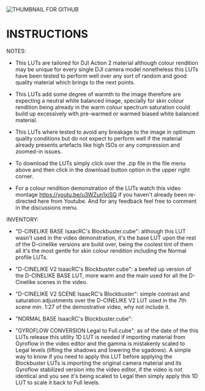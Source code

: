 ![THUMBNAIL FOR GITHUB](https://github.com/IRCGraphic/D-CINELIKE-AND-NORMAL-BLOCKBUSTER-LUT/assets/113941057/e6f190df-de00-4c56-9cd2-f3cd11eee20f)
# INSTRUCTIONS
NOTES: 
- This LUTs are tailored for DJI Action 2 material although colour rendition may be unique for every single DJI camera model nonetheless this LUTs have been tested to perform well over any sort of random and good quality material which brings to the next points.

- This LUTs add some degree of warmth to the image therefore are expecting a neutral white balanced image, specially for skin colour rendition being already in the warm colour spectrum saturation could build up excessively with pre-warmed or warmed biased white balanced material.

- This LUTs where tested to avoid any breakage to the image in optimum quality conditions but do not expect to perform well if the material already presents artefacts like high ISOs or any compression and zoomed-in issues.

- To download the LUTs simply click over the .zip file in the file menu above and then click in the download button option in the upper right corner.

- For a colour rendition demonstration of the LUTs watch this video montage https://youtu.be/u3WZun1xiSQ if you haven't already been re-directed here from Youtube. And for any feedback feel free to comment in the discussions menu.

INVENTORY:
- "D-CINELIKE BASE IsaacRC's Blockbuster.cube": although this LUT wasn't used in the video demonstration, it's the base LUT upon the rest of the D-cinelike versions are build over, being the coolest tint of them all it's the most gentle for skin colour rendition including the Normal profile LUTs.

- "D-CINELIKE V2 IsaacRC's Blockbuster.cube": a beefed up version of the D-CINELIKE BASE LUT, more warm and the main used for all the D-Cinelike scenes in the video.

- "D-CINELIKE V2 SCENE IsaacRC's Blockbuster": simple contrast and saturation adjustments over the D-CINELIKE V2 LUT used in the 7th scene min. 1:27 of the demostrative video, why not include it.

- "NORMAL BASE IsaacRC's Blockbuster.cube":

- "GYROFLOW CONVERSION Legal to Full.cube": as of the date of the this LUTs release this utility 1D LUT is needed if importing material from Gyroflow in the video editor and the gamma is mistakenly scaled to Legal levels (lifting the shadows and lowering the sgadows). A simple way to know if you need to apply this LUT before applying the Blockbuster LUTs is importing the original camera material and its Gyroflow stabilized version into the video editor, if the video is not identical and you see it's being scaled to Legal then simply apply this 1D LUT to scale it back to Full levels.
